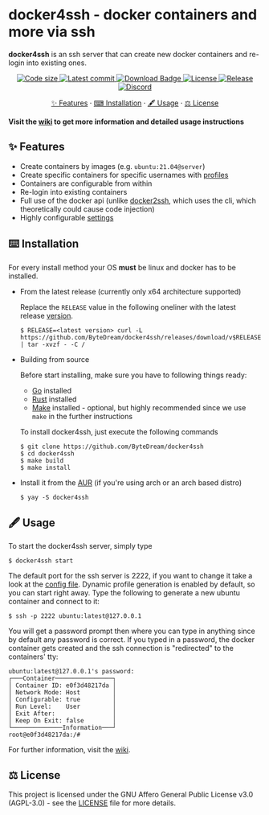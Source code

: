 # docker4ssh - docker containers and more via ssh

**docker4ssh** is an ssh server that can create new docker containers and re-login into existing ones.

<p align="center">
  <a href="https://github.com/ByteDream/docker4ssh">
    <img src="https://img.shields.io/github/languages/code-size/ByteDream/docker4ssh?style=flat-square" alt="Code size">
  </a>
  <a href="https://github.com/ByteDream/docker4ssh/commits">
    <img src="https://img.shields.io/github/last-commit/ByteDream/docker4ssh?style=flat-square" alt="Latest commit">
  </a>
  <a href="https://github.com/ByteDream/docker4ssh/releases/latest">
    <img src="https://img.shields.io/github/downloads/ByteDream/docker4ssh/total?style=flat-square" alt="Download Badge">
  </a>
  <a href="https://github.com/ByteDream/docker4ssh/blob/master/LICENSE">
    <img src="https://img.shields.io/github/license/ByteDream/docker4ssh?style=flat-square" alt="License">
  </a>
  <a href="https://github.com/ByteDream/docker4ssh/releases/latest">
    <img src="https://img.shields.io/github/v/release/ByteDream/docker4ssh?style=flat-square" alt="Release">
  </a>
  <a href="https://discord.gg/gUWwekeNNg">
    <img src="https://img.shields.io/discord/915659846836162561?label=discord&style=flat-square" alt="Discord">
  </a>
</p>

<p align="center">
  <a href="#-features">✨ Features</a>
  ·
  <a href="#%EF%B8%8F-installation">⌨ Installation</a>
  ·
  <a href="#-usage">🖋️ Usage</a>
  ·
  <a href="#-license">⚖ License</a>
</p>

**Visit the [wiki](https://github.com/ByteDream/docker4ssh/wiki) to get more information and detailed usage instructions**

## ✨ Features
- Create containers by images (e.g. `ubuntu:21.04@server`)
- Create specific containers for specific usernames with [profiles](https://github.com/ByteDream/docker4ssh/wiki/Configuration-Files#profileconf)
- Containers are configurable from within
- Re-login into existing containers
- Full use of the docker api (unlike [docker2ssh](https://github.com/moul/ssh2docker), which uses the cli, which theoretically could cause code injection)
- Highly configurable [settings](https://github.com/ByteDream/docker4ssh/wiki/Configuration-Files#docker4sshconf)

## ⌨️ Installation

For every install method your OS **must** be linux and docker has to be installed.

- From the latest release (currently only x64 architecture supported)

  Replace the `RELEASE` value in the following oneliner with the latest release [version](https://github.com/ByteDream/docker4ssh/releases/latest).
  ```shell
  $ RELEASE=<latest version> curl -L https://github.com/ByteDream/docker4ssh/releases/download/v$RELEASE/docker4ssh-$RELEASE.tar.gz | tar -xvzf - -C /
- Building from source

    Before start installing, make sure you have to following things ready:
    - [Go](https://go.dev/) installed
    - [Rust](https://www.rust-lang.org/) installed
    - [Make](https://www.gnu.org/software/make/) installed - optional, but highly recommended since we use `make` in the further instructions
    
    To install docker4ssh, just execute the following commands
    ```shell
    $ git clone https://github.com/ByteDream/docker4ssh
    $ cd docker4ssh
    $ make build
    $ make install
    ```

- Install it from the [AUR](https://aur.archlinux.org/packages/docker4ssh/) (if you're using arch or an arch based distro)
  ```shell
  $ yay -S docker4ssh
  ```

## 🖋 Usage

To start the docker4ssh server, simply type
```shell
$ docker4ssh start
```

The default port for the ssh server is 2222, if you want to change it take a look at the [config file](https://github.com/ByteDream/docker4ssh/wiki/docker4ssh.conf).
Dynamic profile generation is enabled by default, so you can start right away.
Type the following to generate a new ubuntu container and connect to it:
```shell
$ ssh -p 2222 ubuntu:latest@127.0.0.1
```
You will get a password prompt then where you can type in anything since by default any password is correct.
If you typed in a password, the docker container gets created and the ssh connection is "redirected" to the containers' tty:
```shell
ubuntu:latest@127.0.0.1's password: 
┌───Container────────────────┐
│ Container ID: e0f3d48217da │
│ Network Mode: Host         │
│ Configurable: true         │
│ Run Level:    User         │
│ Exit After:                │
│ Keep On Exit: false        │
└──────────────Information───┘
root@e0f3d48217da:/#
```

For further information, visit the [wiki](https://github.com/ByteDream/docker4ssh/wiki).

## ⚖ License

This project is licensed under the GNU Affero General Public License v3.0 (AGPL-3.0) - see the [LICENSE](LICENSE) file for more details.